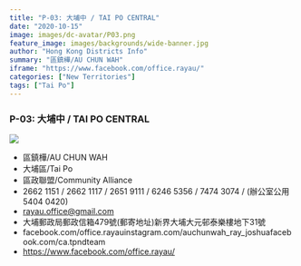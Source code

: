 ```yaml
---
title: "P-03: 大埔中 / TAI PO CENTRAL"
date: "2020-10-15"
image: images/dc-avatar/P03.png
feature_image: images/backgrounds/wide-banner.jpg
author: "Hong Kong Districts Info"
summary: "區鎮樺/AU CHUN WAH"
iframe: "https://www.facebook.com/office.rayau/"
categories: ["New Territories"]
tags: ["Tai Po"]
---
```


### P-03: 大埔中 / TAI PO CENTRAL  
![](/images/dc-avatar/P03.png)  

 - 區鎮樺/AU CHUN WAH  
 - 大埔區/Tai Po  
 - 區政聯盟/Community Alliance  
 - 2662 1151 / 2662 1117 / 2651 9111 / 6246 5356 / 7474 3074 / (辦公室公用 5404 0420)  
 - rayau.office@gmail.com  
 - 大埔郵政局郵政信箱479號(郵寄地址)新界大埔大元邨泰樂樓地下31號  
 - facebook.com/office.rayauinstagram.com/auchunwah_ray_joshuafacebook.com/ca.tpndteam  
 - https://www.facebook.com/office.rayau/
